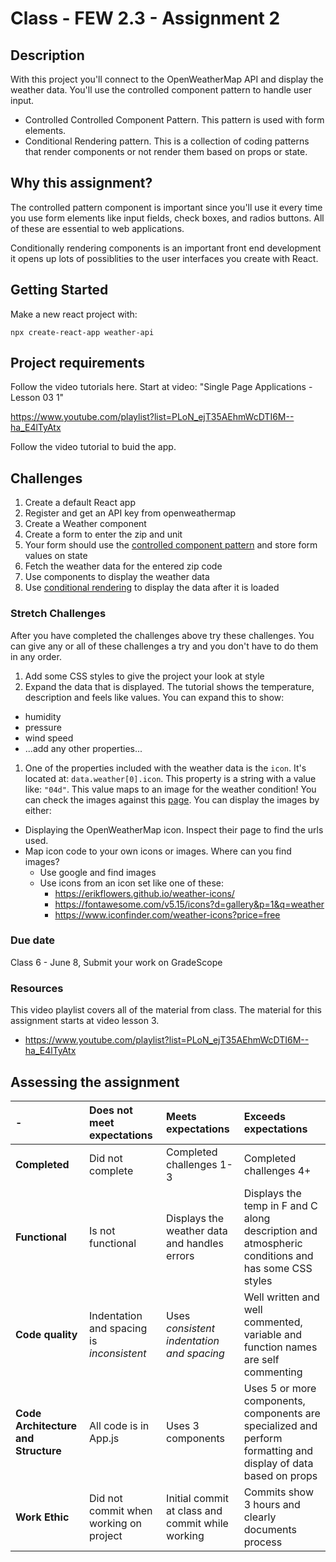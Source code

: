 # Class - FEW 2.3 - Assignment 2

## Description 

With this project you'll connect to the OpenWeatherMap API and display the weather data. You'll use the controlled component pattern to handle user input. 

- Controlled Controlled Component Pattern. This pattern is used with form elements. 
- Conditional Rendering pattern. This is a collection of coding patterns that render components or not render them based on props or state. 

## Why this assignment?

The controlled pattern component is important since you'll use it every time you use form elements like input fields, check boxes, and radios buttons. All of these are essential to web applications. 

Conditionally rendering components is an important front end development it opens up lots of possiblities to the user interfaces you create with React.

## Getting Started

Make a new react project with: 

`npx create-react-app weather-api`

## Project requirements

Follow the video tutorials here. Start at video: "Single Page Applications - Lesson 03 1"

https://www.youtube.com/playlist?list=PLoN_ejT35AEhmWcDTI6M--ha_E4lTyAtx

Follow the video tutorial to buid the app.

## Challenges 

1. Create a default React app
1. Register and get an API key from openweathermap
1. Create a Weather component
1. Create a form to enter the zip and unit
1. Your form should use the [controlled component pattern](https://reactjs.org/docs/forms.html) and store form values on state
1. Fetch the weather data for the entered zip code
1. Use components to display the weather data
1. Use [conditional rendering](https://reactjs.org/docs/conditional-rendering.html) to display the data after it is loaded

### Stretch Challenges 

After you have completed the challenges above try these challenges. You can give any or all of these challenges a try and you don't have to do them in any order. 

1. Add some CSS styles to give the project your look at style
1. Expand the data that is displayed. The tutorial shows the temperature, description and feels like values. You can expand this to show:
  - humidity
  - pressure
  - wind speed
  - ...add any other properties...
1. One of the properties included with the weather data is the `icon`. It's located at: `data.weather[0].icon`. This property is a string with a value like: `"04d"`. This value maps to an image for the weather condition! You can check the images against this [page](https://openweathermap.org/weather-conditions). You can display the images by either: 
  - Displaying the OpenWeatherMap icon. Inspect their page to find the urls used. 
  - Map icon code to your own icons or images. Where can you find images?
    - Use google and find images
    - Use icons from an icon set like one of these: 
      - https://erikflowers.github.io/weather-icons/
      - https://fontawesome.com/v5.15/icons?d=gallery&p=1&q=weather
      - https://www.iconfinder.com/weather-icons?price=free

### Due date

Class 6 - June 8, Submit your work on GradeScope

### Resources

This video playlist covers all of the material from class. The material for this assignment starts at video lesson 3. 

- https://www.youtube.com/playlist?list=PLoN_ejT35AEhmWcDTI6M--ha_E4lTyAtx

## Assessing the assignment

| - | **Does not meet expectations** | **Meets expectations** | **Exceeds expectations** |
|:-------------|:---------------------------|:-------------------------|:---------------------|
| **Completed** | Did not complete | Completed challenges 1-3 | Completed challenges 4+ |
| **Functional** | Is not functional | Displays the weather data and handles errors | Displays the temp in F and C along description and atmospheric conditions and has some CSS styles |
| **Code quality** | Indentation and spacing is _inconsistent_ | Uses _consistent indentation and spacing_ | Well written and well commented, variable and function names are self commenting |
| **Code Architecture and Structure** | All code is in App.js | Uses 3 components | Uses 5 or more components, components are specialized and perform formatting and display of data based on props |
| **Work Ethic** | Did not commit when working on project | Initial commit at class and commit while working | Commits show 3 hours and clearly documents process | 
